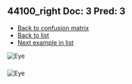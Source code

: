## 44100_right Doc: 3 Pred: 3
- [Back to confusion matrix](https://github.com/juliandewit/kaggle_retinopathy/blob/master/matrix.md)
- [Back to list](https://github.com/juliandewit/kaggle_retinopathy/blob/master/lists/33/list.md)
- [Next example in list](https://github.com/juliandewit/kaggle_retinopathy/blob/master/lists/33/44/44165_right.md)

![Eye](https://retinopaty.blob.core.windows.net/size1024/44100_right_3.jpeg)

### 

![Eye]()
